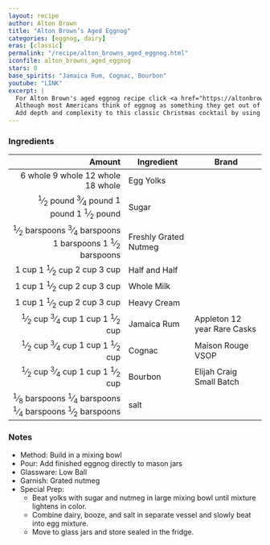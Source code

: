 ```yaml
---
layout: recipe
author: Alton Brown
title: "Alton Brown’s Aged Eggnog"
categories: [eggnog, dairy]
eras: [classic]
permalink: "/recipe/alton_browns_aged_eggnog.html"
iconfile: alton_browns_aged_eggnog
stars: 0
base_spirits: "Jamaica Rum, Cognac, Bourbon"
youtube: "LINK"
excerpt: |
  For Alton Brown's aged eggnog recipe click <a href="https://altonbrown.com/recipe/aged-eggnog/" target="_blank">here</a>.<br><br>
  Although most Americans think of eggnog as something they get out of a milk carton during the two-week period leading up to December 25, eggnog actually descends from sack posset, a strong, thick English beverage built upon eggs, milk, and either a fortified wine (like Madeira) or ale.<br><br>
  Add depth and complexity to this classic Christmas cocktail by using a mix of spirits and allowing it to age.
---
```


### Ingredients

|         Amount | Ingredient            | Brand                       |
| -------------: | --------------------- | --------------------------- |
|        <span class="onex active">6 whole </span> <span class="onehalfx">9 whole </span> <span class="twox">12 whole </span> <span class="threex">18 whole </span>| Egg Yolks             |
|      <span class="onex active"> <sup>1</sup>&frasl;<sub>2</sub> pound </span> <span class="onehalfx"> <sup>3</sup>&frasl;<sub>4</sub> pound </span> <span class="twox">1 pound </span> <span class="threex">1 <sup>1</sup>&frasl;<sub>2</sub> pound </span>| Sugar                 |
|   <span class="onex active"> <sup>1</sup>&frasl;<sub>2</sub> barspoons</span> <span class="onehalfx"> <sup>3</sup>&frasl;<sub>4</sub> barspoons</span> <span class="twox">1 barspoons</span> <span class="threex">1 <sup>1</sup>&frasl;<sub>2</sub> barspoons</span>| Freshly Grated Nutmeg |
|          <span class="onex active">1 cup </span> <span class="onehalfx">1 <sup>1</sup>&frasl;<sub>2</sub> cup </span> <span class="twox">2 cup </span> <span class="threex">3 cup </span>| Half and Half         |
|          <span class="onex active">1 cup </span> <span class="onehalfx">1 <sup>1</sup>&frasl;<sub>2</sub> cup </span> <span class="twox">2 cup </span> <span class="threex">3 cup </span>| Whole Milk            |
|          <span class="onex active">1 cup </span> <span class="onehalfx">1 <sup>1</sup>&frasl;<sub>2</sub> cup </span> <span class="twox">2 cup </span> <span class="threex">3 cup </span>| Heavy Cream           |
|        <span class="onex active"> <sup>1</sup>&frasl;<sub>2</sub> cup </span> <span class="onehalfx"> <sup>3</sup>&frasl;<sub>4</sub> cup </span> <span class="twox">1 cup </span> <span class="threex">1 <sup>1</sup>&frasl;<sub>2</sub> cup </span>| Jamaica Rum           | Appleton 12 year Rare Casks |
|        <span class="onex active"> <sup>1</sup>&frasl;<sub>2</sub> cup </span> <span class="onehalfx"> <sup>3</sup>&frasl;<sub>4</sub> cup </span> <span class="twox">1 cup </span> <span class="threex">1 <sup>1</sup>&frasl;<sub>2</sub> cup </span>| Cognac                | Maison Rouge VSOP           |
|        <span class="onex active"> <sup>1</sup>&frasl;<sub>2</sub> cup </span> <span class="onehalfx"> <sup>3</sup>&frasl;<sub>4</sub> cup </span> <span class="twox">1 cup </span> <span class="threex">1 <sup>1</sup>&frasl;<sub>2</sub> cup </span>| Bourbon               | Elijah Craig Small Batch    |
| <span class="onex active"> <sup>1</sup>&frasl;<sub>8</sub> barspoons</span> <span class="onehalfx"> <sup>1</sup>&frasl;<sub>4</sub> barspoons</span> <span class="twox"> <sup>1</sup>&frasl;<sub>4</sub> barspoons</span> <span class="threex"> <sup>1</sup>&frasl;<sub>2</sub> barspoons</span>| salt                  |

### Notes

- Method: Build in a mixing bowl
- Pour: Add finished eggnog directly to mason jars
- Glassware: Low Ball
- Garnish: Grated nutmeg
- Special Prep:
  - Beat yolks with sugar and nutmeg in large mixing bowl until mixture lightens in color.
  - Combine dairy, booze, and salt in separate vessel and slowly beat into egg mixture.
  - Move to glass jars and store sealed in the fridge.
